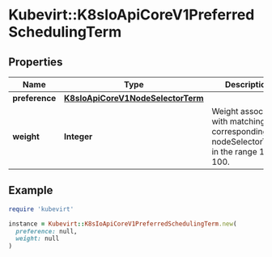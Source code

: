 # Kubevirt::K8sIoApiCoreV1PreferredSchedulingTerm

## Properties

| Name | Type | Description | Notes |
| ---- | ---- | ----------- | ----- |
| **preference** | [**K8sIoApiCoreV1NodeSelectorTerm**](K8sIoApiCoreV1NodeSelectorTerm.md) |  |  |
| **weight** | **Integer** | Weight associated with matching the corresponding nodeSelectorTerm, in the range 1-100. | [default to 0] |

## Example

```ruby
require 'kubevirt'

instance = Kubevirt::K8sIoApiCoreV1PreferredSchedulingTerm.new(
  preference: null,
  weight: null
)
```

